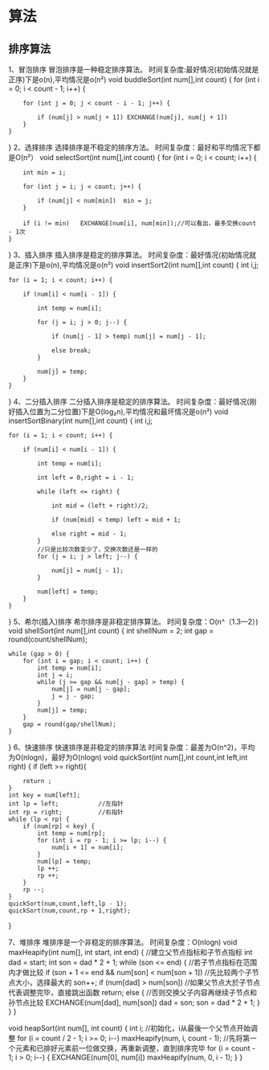 #  算法

## 排序算法
1、冒泡排序
冒泡排序是一种稳定排序算法。
时间复杂度:最好情况(初始情况就是正序)下是o(n),平均情况是o(n²)
void buddleSort(int num[],int count)
{
    for (int i = 0; i < count - 1; i++) {

        for (int j = 0; j < count - i - 1; j++) {

            if (num[j] > num[j + 1]) EXCHANGE(num[j], num[j + 1])
        }
    }
}
2、选择排序
选择排序是不稳定的排序方法。
时间复杂度：最好和平均情况下都是O(n²）
void selectSort(int num[],int count)
{
    for (int i = 0; i < count; i++) {

        int min = i;

        for (int j = i; j < count; j++) {
            
            if (num[j] < num[min])  min = j;
        }

        if (i != min)   EXCHANGE(num[i], num[min]);//可以看出，最多交换count - 1次
    }
}
3、插入排序
插入排序是稳定的排序算法。
时间复杂度：最好情况(初始情况就是正序)下是o(n),平均情况是o(n²)
void insertSort2(int num[],int count)
{
    int i,j;
    
    for (i = 1; i < count; i++) {
        
        if (num[i] < num[i - 1]) {
            
            int temp = num[i];
            
            for (j = i; j > 0; j--) {
                
                if (num[j - 1] > temp) num[j] = num[j - 1];
                
                else break;
            }
            
            num[j] = temp;
        }
    }
}
4、二分插入排序
二分插入排序是稳定的排序算法。
时间复杂度：最好情况(刚好插入位置为二分位置)下是O(log₂n),平均情况和最坏情况是o(n²)
void insertSortBinary(int num[],int count)
{
    int i,j;
    
    for (i = 1; i < count; i++) {
        
        if (num[i] < num[i - 1]) {
            
            int temp = num[i];
            
            int left = 0,right = i - 1;
            
            while (left <= right) {
                
                int mid = (left + right)/2;
                
                if (num[mid] < temp) left = mid + 1;
                    
                else right = mid - 1;
            }
            //只是比较次数变少了，交换次数还是一样的
            for (j = i; j > left; j--) {
                
                num[j] = num[j - 1];
            }
            
            num[left] = temp;
        }
    }
}
5、希尔(插入)排序
希尔排序是非稳定排序算法。
时间复杂度：O(n^（1.3—2）)
void shellSort(int num[],int count)
{
    int shellNum = 2;
    int gap = round(count/shellNum);

    while (gap > 0) {
        for (int i = gap; i < count; i++) {
            int temp = num[i];
            int j = i;
            while (j >= gap && num[j - gap] > temp) {
                num[j] = num[j - gap];
                j = j - gap;
            }
            num[j] = temp;
        }
        gap = round(gap/shellNum);
    }
}
6、快速排序
快速排序是非稳定的排序算法
时间复杂度：最差为O(n^2)，平均为O(nlogn)，最好为O(nlogn)
void quickSort(int num[],int count,int left,int right)
{
    if (left >= right){
        
        return ;
    }
    int key = num[left];
    int lp = left;           //左指针
    int rp = right;          //右指针
    while (lp < rp) {
        if (num[rp] < key) {
            int temp = num[rp];
            for (int i = rp - 1; i >= lp; i--) {
                num[i + 1] = num[i];
            }
            num[lp] = temp;
            lp ++;
            rp ++;
        }
        rp --;
    }
    quickSort(num,count,left,lp - 1);
    quickSort(num,count,rp + 1,right);
}

7、堆排序
堆排序是一个非稳定的排序算法。
时间复杂度：O(nlogn)
void maxHeapify(int num[], int start, int end) {
    //建立父节点指标和子节点指标
    int dad = start;
    int son = dad * 2 + 1;
    while (son <= end) { //若子节点指标在范围内才做比较
        if (son + 1 <= end && num[son] < num[son + 1]) //先比较两个子节点大小，选择最大的
            son++;
        if (num[dad] > num[son]) //如果父节点大於子节点代表调整完毕，直接跳出函数
            return;
        else { //否则交换父子内容再继续子节点和孙节点比较
            EXCHANGE(num[dad], num[son])
            dad = son;
            son = dad * 2 + 1;
        }
    }
}

void heapSort(int num[], int count) {
    int i;
    //初始化，i从最後一个父节点开始调整
    for (i = count / 2 - 1; i >= 0; i--)
        maxHeapify(num, i, count - 1);
    //先将第一个元素和已排好元素前一位做交换，再重新调整，直到排序完毕
    for (i = count - 1; i > 0; i--) {
        EXCHANGE(num[0], num[i])
        maxHeapify(num, 0, i - 1);
    }
}


